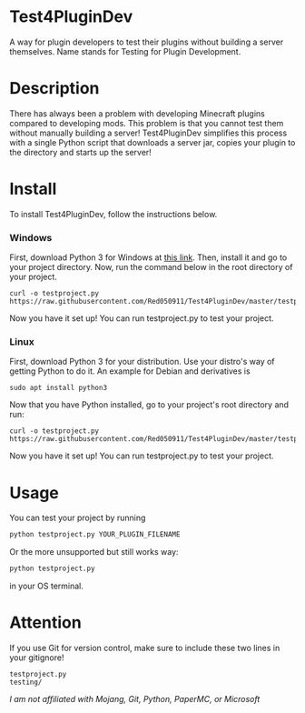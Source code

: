 # Test4PluginDev
A way for plugin developers to test their plugins without building a server themselves. Name stands for Testing for Plugin Development.
# Description
There has always been a problem with developing Minecraft plugins compared to developing mods. This problem is that you cannot test them without manually building a server!
Test4PluginDev simplifies this process with a single Python script that downloads a server jar, copies your plugin to the directory and starts up the server!
# Install
To install Test4PluginDev, follow the instructions below.
### Windows
First, download Python 3 for Windows at [this link](https://www.python.org/downloads/windows/). Then, install it and go to your project directory.
Now, run the command below in the root directory of your project.
```batch
curl -o testproject.py https://raw.githubusercontent.com/Red050911/Test4PluginDev/master/testproject.py
```
Now you have it set up! You can run testproject.py to test your project.
### Linux
First, download Python 3 for your distribution. Use your distro's way of getting Python to do it. An example for Debian and derivatives is
```shell
sudo apt install python3
```
Now that you have Python installed, go to your project's root directory and run:
```shell
curl -o testproject.py https://raw.githubusercontent.com/Red050911/Test4PluginDev/master/testproject.py
```
Now you have it set up! You can run testproject.py to test your project.
# Usage
You can test your project by running
```cmd
python testproject.py YOUR_PLUGIN_FILENAME
```
Or the more unsupported but still works way:
```cmd
python testproject.py
```
in your OS terminal.
# Attention
If you use Git for version control, make sure to include these two lines in your gitignore!
```gitignore
testproject.py
testing/
```

*I am not affiliated with Mojang, Git, Python, PaperMC, or Microsoft*
